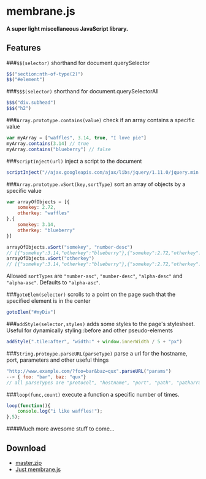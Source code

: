 # membrane.js

#### A super light miscellaneous JavaScript library.

## Features

###`$$(selector)`
shorthand for document.querySelector
```javascript
$$("section:nth-of-type(2)")
$$("#element")
```

###`$$$(selector)`
shorthand for document.querySelectorAll
```javascript
$$$("div.subhead")
$$$("h2")
```

###`Array.prototype.contains(value)`
check if an array contains a specific value
```javascript
var myArray = ["waffles", 3.14, true, "I love pie"]
myArray.contains(3.14) // true
myArray.contains("blueberry") // false
```

###`scriptInject(url)`
inject a script to the document
```javascript
scriptInject("//ajax.googleapis.com/ajax/libs/jquery/1.11.0/jquery.min.js")
```

###`Array.prototype.vSort(key,sortType)`
sort an array of objects by a specific value
```javascript
var arrayOfObjects = [{
    somekey: 2.72,
    otherkey: "waffles"
},{
    somekey: 3.14,
    otherkey: "blueberry"
}]

arrayOfObjects.vSort("somekey", "number-desc")
// [{"somekey":3.14,"otherkey":"blueberry"},{"somekey":2.72,"otherkey":"waffles"}]
arrayOfObjects.vSort("otherkey")
// [{"somekey":3.14,"otherkey":"blueberry"},{"somekey":2.72,"otherkey":"waffles"}]
```

Allowed `sortTypes` are `"number-asc"`, `"number-desc"`, `"alpha-desc"` and `"alpha-asc"`. Defaults to `"alpha-asc"`.

###`gotoElem(selector)`
scrolls to a point on the page such that the specified element is in the center
```javascript
gotoElem("#myDiv")
```

###`addStyle(selector,styles)`
adds some styles to the page's stylesheet. Useful for dynamically styling :before and other pseudo-elements
```javascript
addStyle(".tile:after", "width:" + window.innerWidth / 5 + "px")
```

###`String.protoype.parseURL(parseType)`
parse a url for the hostname, port, parameters and other useful things
```javascript
"http://www.example.com/?foo=bar&baz=qux".parseURL("params")
--> { foo: "bar", baz: "qux"}
// all parseTypes are "protocol", "hostname", "port", "path", "patharray", "params", "paramsstring", "hash", "host"
```

###`loop(func,count)`
execute a function a specific number of times.
```javascript
loop(function(){
    console.log("i like waffles!");
},5);
```

####Much more awesome stuff to come...

## Download
+ [master.zip](https://github.com/z-------------/membrane.js/archive/master.zip)
+ [Just membrane.js](https://raw.githubusercontent.com/z-------------/membrane.js/master/membrane.js)
